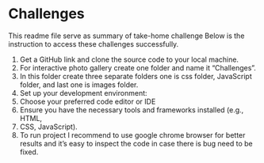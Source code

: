 # Challenges
This readme file serve as summary of take-home challenge 
Below is the instruction to access these challenges successfully.
1.	Get a GitHub link and clone the source code to your local machine.
2.	For interactive photo gallery create one folder and name it “Challenges”.
3.	In this folder create three separate folders one is css folder, JavaScript folder, and last one is images folder. 
4.	Set up your development environment:
5.	 Choose your preferred code editor or IDE
6.	Ensure you have the necessary tools and frameworks installed (e.g., HTML,
7.	CSS, JavaScript).
8.	To run project I recommend to use google chrome browser for better results and it’s easy to inspect the code in case there is bug need to be fixed.





